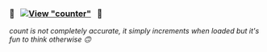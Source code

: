 ### 👀 &nbsp; [![View "counter"](https://komarev.com/ghpvc/?username=ebonsignori&label=Profile%20%22Views%22&color=6cc644)](https://github.com/antonkomarev/github-profile-views-counter) &nbsp; 👀

_count is not completely accurate, it simply increments when loaded but it's fun to think otherwise 🙃_

